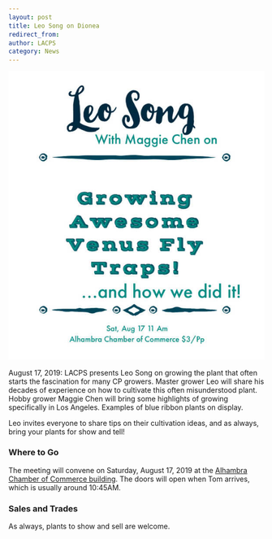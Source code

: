 ```yaml
---
layout: post
title: Leo Song on Dionea
redirect_from:
author: LACPS
category: News
---
```


![Leo Song Dionea LACPS meeting announcement picture](/assets/images/posts/2019-08-14-leo-song-dionea-meeting.jpg)

August 17, 2019: LACPS presents Leo Song on growing the plant that often starts the fascination for many CP growers.  Master grower Leo will share his decades of experience on how to cultivate this often misunderstood plant. Hobby grower Maggie Chen will bring some highlights of growing specifically in Los Angeles. Examples of blue ribbon plants on display.


Leo invites everyone to share tips on their cultivation ideas, and as always, bring your plants for show and tell!

### Where to Go

The meeting will convene on Saturday, August 17, 2019 at the [Alhambra Chamber of Commerce building](/meetings). The doors will open when Tom arrives, which is usually around 10:45AM.

### Sales and Trades

As always, plants to show and sell are welcome.
